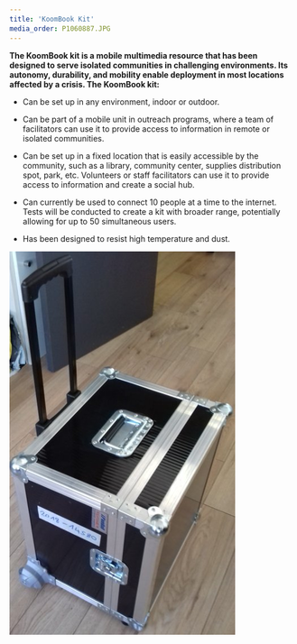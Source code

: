 ```yaml
---
title: 'KoomBook Kit'
media_order: P1060887.JPG
---
```


**The KoomBook kit is a mobile multimedia resource that has been designed to serve isolated communities in challenging environments. Its autonomy, durability, and mobility enable deployment in most locations affected by a crisis.  The KoomBook kit:**
* Can be set up in any environment, indoor or outdoor.

* Can be part of a mobile unit in outreach programs, where a team of facilitators can use it to provide access to information in remote or isolated communities.

* Can be set up in a fixed location that is easily accessible by the community, such as a library, community center, supplies distribution spot, park, etc.  Volunteers or staff facilitators can use it to provide access to information and create a social hub.

* Can currently be used to connect 10 people at a time to the internet. Tests will be conducted to create a kit with broader range, potentially allowing for up to 50 simultaneous users.

* Has been designed to resist high temperature and dust.


![](20180518_103507.jpg)